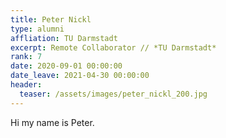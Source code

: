 ```yaml
---
title: Peter Nickl
type: alumni
affliation: TU Darmstadt
excerpt: Remote Collaborator // *TU Darmstadt*
rank: 7
date: 2020-09-01 00:00:00
date_leave: 2021-04-30 00:00:00
header:
  teaser: /assets/images/peter_nickl_200.jpg
---
```


Hi my name is Peter.

